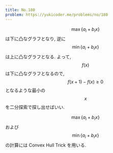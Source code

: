 ```yaml
---
title: No.180
problem: https://yukicoder.me/problems/no/180
---
```

$$ \max \{ a_i+b_ix \} $$ は下に凸なグラフとなり, 逆に $$ \min \{ a_i + b_ix \} $$ は上に凸なグラフとなる. よって, $$ f(x) $$ は下に凸なグラフとなるので, $$ f(x+1) - f(x) \geq 0 $$ となるような最小の $$ x $$ を二分探索で探し出せばいい.

$$ \max \{ a_i+b_ix \} $$ および $$ \min \{ a_i + b_ix \} $$ の計算には Convex Hull Trick を用いる.
